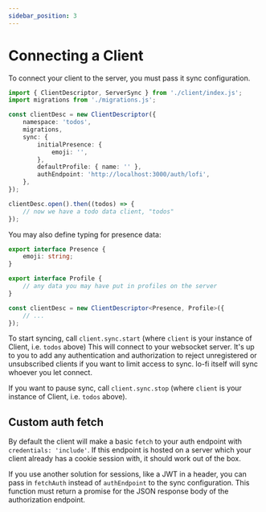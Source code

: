 ```yaml
---
sidebar_position: 3
---
```


# Connecting a Client

To connect your client to the server, you must pass it sync configuration.

```ts
import { ClientDescriptor, ServerSync } from './client/index.js';
import migrations from './migrations.js';

const clientDesc = new ClientDescriptor({
	namespace: 'todos',
	migrations,
	sync: {
		initialPresence: {
			emoji: '',
		},
		defaultProfile: { name: '' },
		authEndpoint: 'http://localhost:3000/auth/lofi',
	},
});

clientDesc.open().then((todos) => {
	// now we have a todo data client, "todos"
});
```

You may also define typing for presence data:

```ts
export interface Presence {
	emoji: string;
}

export interface Profile {
	// any data you may have put in profiles on the server
}

const clientDesc = new ClientDescriptor<Presence, Profile>({
	// ...
});
```

To start syncing, call `client.sync.start` (where `client` is your instance of Client, i.e. `todos` above) This will connect to your websocket server. It's up to you to add any authentication and authorization to reject unregistered or unsubscribed clients if you want to limit access to sync. lo-fi itself will sync whoever you let connect.

If you want to pause sync, call `client.sync.stop` (where `client` is your instance of Client, i.e. `todos` above).

## Custom auth fetch

By default the client will make a basic `fetch` to your auth endpoint with `credentials: 'include'`. If this endpoint is hosted on a server which your client already has a cookie session with, it should work out of the box.

If you use another solution for sessions, like a JWT in a header, you can pass in `fetchAuth` instead of `authEndpoint` to the sync configuration. This function must return a promise for the JSON response body of the authorization endpoint.
